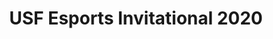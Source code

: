 ---
layout: post
permalink: USF-Esports-Invitational.html
title:  "USF Esports Invitational 2020"
---